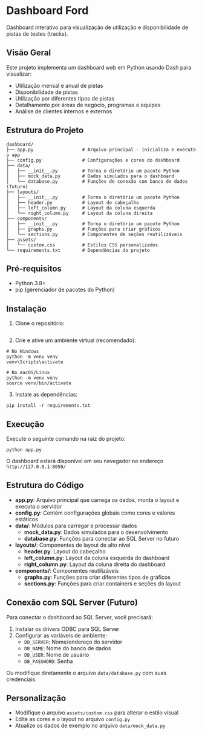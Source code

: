 # Dashboard Ford

Dashboard interativo para visualização de utilização e disponibilidade de pistas de testes (tracks).

## Visão Geral

Este projeto implementa um dashboard web em Python usando Dash para visualizar:
- Utilização mensal e anual de pistas
- Disponibilidade de pistas
- Utilização por diferentes tipos de pistas
- Detalhamento por áreas de negócio, programas e equipes
- Análise de clientes internos e externos

## Estrutura do Projeto

```
dashboard/
├── app.py                  # Arquivo principal - inicializa e executa o app
├── config.py               # Configurações e cores do dashboard
├── data/
│   ├── __init__.py         # Torna o diretório um pacote Python
│   ├── mock_data.py        # Dados simulados para o dashboard
│   └── database.py         # Funções de conexão com banco de dados (futuro)
├── layouts/
│   ├── __init__.py         # Torna o diretório um pacote Python
│   ├── header.py           # Layout do cabeçalho
│   ├── left_column.py      # Layout da coluna esquerda
│   └── right_column.py     # Layout da coluna direita
├── components/
│   ├── __init__.py         # Torna o diretório um pacote Python
│   ├── graphs.py           # Funções para criar gráficos
│   └── sections.py         # Componentes de seções reutilizáveis
├── assets/
│   └── custom.css          # Estilos CSS personalizados
└── requirements.txt        # Dependências do projeto
```

## Pré-requisitos

- Python 3.8+
- pip (gerenciador de pacotes do Python)

## Instalação

1. Clone o repositório:
```
```

2. Crie e ative um ambiente virtual (recomendado):
```
# No Windows
python -m venv venv
venv\Scripts\activate

# No macOS/Linux
python -m venv venv
source venv/bin/activate
```

3. Instale as dependências:
```
pip install -r requirements.txt
```

## Execução

Execute o seguinte comando na raiz do projeto:
```
python app.py
```

O dashboard estará disponível em seu navegador no endereço `http://127.0.0.1:8050/`

## Estrutura do Código

- **app.py**: Arquivo principal que carrega os dados, monta o layout e executa o servidor
- **config.py**: Contém configurações globais como cores e valores estáticos
- **data/**: Módulos para carregar e processar dados
  - **mock_data.py**: Dados simulados para o desenvolvimento
  - **database.py**: Funções para conectar ao SQL Server no futuro
- **layouts/**: Componentes de layout de alto nível
  - **header.py**: Layout do cabeçalho
  - **left_column.py**: Layout da coluna esquerda do dashboard
  - **right_column.py**: Layout da coluna direita do dashboard
- **components/**: Componentes reutilizáveis
  - **graphs.py**: Funções para criar diferentes tipos de gráficos
  - **sections.py**: Funções para criar containers e seções do layout

## Conexão com SQL Server (Futuro)

Para conectar o dashboard ao SQL Server, você precisará:

1. Instalar os drivers ODBC para SQL Server
2. Configurar as variáveis de ambiente:
   - `DB_SERVER`: Nome/endereço do servidor
   - `DB_NAME`: Nome do banco de dados
   - `DB_USER`: Nome de usuário
   - `DB_PASSWORD`: Senha

Ou modifique diretamente o arquivo `data/database.py` com suas credenciais.

## Personalização

- Modifique o arquivo `assets/custom.css` para alterar o estilo visual
- Edite as cores e o layout no arquivo `config.py`
- Atualize os dados de exemplo no arquivo `data/mock_data.py`